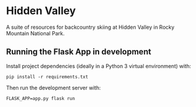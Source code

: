 # Hidden Valley

A suite of resources for backcountry skiing at Hidden Valley in Rocky Mountain National Park.

## Running the Flask App in development

Install project dependencies (ideally in a Python 3 virtual environment) with:

```
pip install -r requirements.txt
```

Then run the development server with: 

```
FLASK_APP=app.py flask run
```
